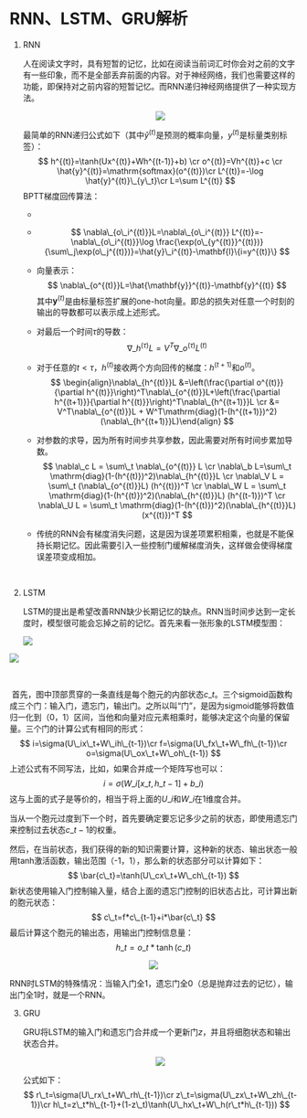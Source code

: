 # RNN、LSTM、GRU解析

1. RNN

   人在阅读文字时，具有短暂的记忆，比如在阅读当前词汇时你会对之前的文字有一些印象，而不是全部丢弃前面的内容。对于神经网络，我们也需要这样的功能，即保持对之前内容的短暂记忆。而RNN递归神经网络提供了一种实现方法。

   <div align="center">

   ![](https://wwb1-1258288365.cos.ap-beijing.myqcloud.com/rnn/img_1521162115.jpg)

   </div>

    最简单的RNN递归公式如下（其中$\hat{y}^{(t)}$是预测的概率向量，$y^{(t)}$是标量类别标签）：
   $$
   h^{(t)}=\tanh(Ux^{(t)}+Wh^{(t-1)}+b) \cr
   o^{(t)}=Vh^{(t)}+c \cr
   \hat{y}^{(t)}=\mathrm{softmax}(o^{(t)})\cr
   L^{(t)}=-\log \hat{y}^{(t)}\_{y\_t}\cr
   L=\sum L^{(t)}
   $$
   BPTT梯度回传算法：

   - ​

   - $$
     \nabla\_{o\_i^{(t)}}L=\nabla\_{o\_i^{(t)}} L^{(t)}=-\nabla\_{o\_i^{(t)}}\log \frac{\exp(o\_{y^{(t)}}^{(t)})}{\sum\_j\exp(o\_j^{(t)})}=\hat{y}\_i^{(t)}-\mathbf{l}\{i=y^{(t)}\}
     $$

   - 向量表示：
     $$
     \nabla\_{o^{(t)}}L=\hat{\mathbf{y}}^{(t)}-\mathbf{y}^{(t)}
     $$
     其中$\mathbf{y}^{(t)}$是由标量标签扩展的one-hot向量。即总的损失对任意一个时刻的输出的导数都可以表示成上述形式。

   - 对最后一个时间$\tau$的导数：
     $$
     \nabla\_{h^{(\tau)}}L=V^T\nabla\_{o^{(\tau)}}L^{(t)}
     $$

   - 对于任意的$t<\tau$，$h^{(t)}$接收两个方向回传的梯度：$h^{(t+1)}$和$o^{(t)}$。
     $$
     \begin{align}\nabla\_{h^{(t)}}L &=\left(\frac{\partial o^{(t)}}{\partial h^{(t)}}\right)^T\nabla\_{o^{(t)}}L+\left(\frac{\partial h^{(t+1)}}{\partial h^{(t)}}\right)^T\nabla\_{h^{(t+1)}}L \cr 
     &= V^T\nabla\_{o^{(t)}}L + W^T\mathrm{diag}(1-(h^{(t+1)})^2)(\nabla\_{h^{(t+1)}}L)\end{align}
     $$

   - 对参数的求导，因为所有时间步共享参数，因此需要对所有时间步累加导数。
     $$
     \nabla\_c L = \sum\_t \nabla\_{o^{(t)}} L \cr
     \nabla\_b L=\sum\_t \mathrm{diag}(1-(h^{(t)})^2)\nabla\_{h^{(t)}}L \cr
     \nabla\_V L = \sum\_t (\nabla\_{o^{(t)}}L) (h^{(t)})^T \cr
     \nabla\_W L = \sum\_t \mathrm{diag}(1-(h^{(t)})^2)(\nabla\_{h^{(t)}}L) (h^{(t-1)})^T \cr
     \nabla\_U L = \sum\_t  \mathrm{diag}(1-(h^{(t)})^2)(\nabla\_{h^{(t)}}L) (x^{(t)})^T
     $$

   - 传统的RNN会有梯度消失问题，这是因为误差项累积相乘，也就是不能保持长期记忆。因此需要引入一些控制门缓解梯度消失，这样做会使得梯度误差项变成相加。

   ​

2. LSTM

   LSTM的提出是希望改善RNN缺少长期记忆的缺点。RNN当时间步达到一定长度时，模型很可能会忘掉之前的记忆。首先来看一张形象的LSTM模型图：

   ![](https://wwb1-1258288365.cos.ap-beijing.myqcloud.com/rnn/img_1521165195.jpg)

    <div align="center">

![](https://wwb1-1258288365.cos.ap-beijing.myqcloud.com/rnn/img_1521165219.jpg)

​	</div>

​	首先，图中顶部贯穿的一条直线是每个胞元的内部状态$c\_t$。三个sigmoid函数构成三个门：输入门，遗忘门，输出门。之所以叫“门”，是因为sigmoid能够将数值	归一化到（0，1）区间，当他和向量对应元素相乘时，能够决定这个向量的保留量。三个门的计算公式有相同的形式：
$$
i=\sigma(U\_ix\_t+W\_ih\_{t-1})\cr
f=\sigma(U\_fx\_t+W\_fh\_{t-1})\cr
o=\sigma(U\_ox\_t+W\_oh\_{t-1})
$$
上述公式有不同写法，比如，如果合并成一个矩阵写也可以：
$$
i=\sigma(W\_i[x\_t, h\_{t-1}]+b\_i)
$$
这与上面的式子是等价的，相当于将上面的$U\_i$和$W\_i$在1维度合并。

当从一个胞元过度到下一个时，首先要确定要忘记多少之前的状态，即使用遗忘门来控制过去状态$c\_{t-1}$的权重。

然后，在当前状态，我们获得的新的知识需要计算，这种新的状态、输出状态一般用tanh激活函数，输出范围（-1，1），那么新的状态部分可以计算如下：
$$
\bar{c\_t}=\tanh(U\_cx\_t+W\_ch\_{t-1})
$$
新状态使用输入门控制输入量，结合上面的遗忘门控制的旧状态占比，可计算出新的胞元状态：
$$
c\_t=f*c\_{t-1}+i*\bar{c\_t}
$$
最后计算这个胞元的输出态，用输出门控制信息量：
$$
h\_t=o\_t*\tanh(c\_t)
$$
<div align="center">

![](https://wwb1-1258288365.cos.ap-beijing.myqcloud.com/rnn/img_1521167732.jpg)

</div>

RNN时LSTM的特殊情况：当输入门全1，遗忘门全0（总是抛弃过去的记忆），输出门全1时，就是一个RNN。

3. GRU

   GRU将LSTM的输入门和遗忘门合并成一个更新门$z$，并且将细胞状态和输出状态合并。

   <div align="center">

   ![](https://wwb1-1258288365.cos.ap-beijing.myqcloud.com/rnn/img\_1521168305.jpg) 

   </div>

   公式如下：
   $$
   r\_t=\sigma(U\_rx\_t+W\_rh\_{t-1})\cr
   z\_t=\sigma(U\_zx\_t+W\_zh\_{t-1})\cr
   h\_t=z\_t*h\_{t-1}+(1-z\_t)\tanh(U\_hx\_t+W\_h(r\_t*h\_{t-1}))
   $$
   ​

   ​

